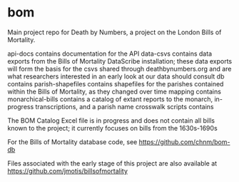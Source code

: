 # bom
Main project repo for Death by Numbers, a project on the London Bills of Mortality. 

api-docs contains documentation for the API
data-csvs contains data exports from the Bills of Mortality DataScribe installation; these data exports will form the basis for the csvs shared through deathbynumbers.org and are what researchers interested in an early look at our data should consult
db contains
parish-shapefiles contains shapefiles for the parishes contained within the Bills of Mortality, as they changed over time
mapping contains
monarchical-bills contains a catalog of extant reports to the monarch, in-progress transcriptions, and a parish name crosswalk
scripts contains

The BOM Catalog Excel file is in progress and does not contain all bills known to the project; it currently focuses on bills from the 1630s-1690s

For the Bills of Mortality database code, see https://github.com/chnm/bom-db

Files associated with the early stage of this project are also available at https://github.com/jmotis/billsofmortality
